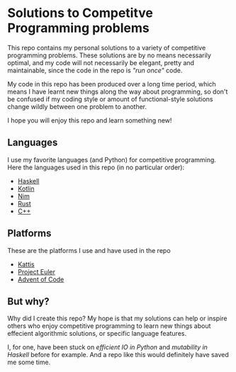 # Solutions to Competitve Programming problems
This repo contains my personal solutions to a variety of competitive programming problems. These solutions are by no means necessarily optimal, and my code will not necessarily be elegant, pretty and maintainable, since the code in the repo is *"run once"* code. 

My code in this repo has been produced over a long time period, which means I have learnt new things along the way about programming, so don't be confused if my coding style or amount of functional-style solutions change wildly between one problem to another.

I hope you will enjoy this repo and learn something new!

## Languages
I use my favorite languages (and Python) for competitive programming. Here the languages used in this repo (in no particular order):
- [Haskell](https://www.haskell.org/)
- [Kotlin](https://kotlinlang.org/)
- [Nim](https://nim-lang.org/)
- [Rust](https://www.rust-lang.org/)
- [C++](https://www.cplusplus.com/)

## Platforms
These are the platforms I use and have used in the repo
- [Kattis](https://open.kattis.com/)
- [Project Euler](https://projecteuler.net/about)
- [Advent of Code](https://adventofcode.com/)

## But why?
Why did I create this repo? My hope is that my solutions can help or inspire others who enjoy competitive programming to learn new things about effecient algorithmic solutions, or specific language features. 

I, for one, have been stuck on *efficient IO in Python* and *mutability in Haskell* before for example. And a repo like this would definitely have saved me some time.